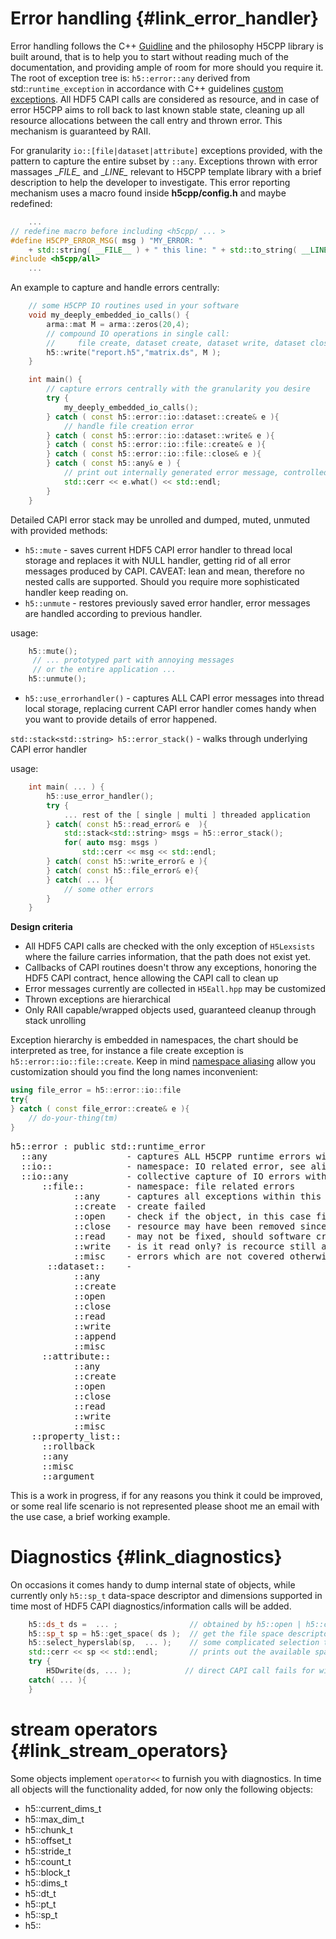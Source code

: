 <!---
 Copyright (c) 2017 vargaconsulting, Toronto,ON Canada
 Author: Varga, Steven <steven@vargaconsulting.ca>
--->


Error handling  {#link_error_handler}
============================================================

Error handling follows the C++ [Guidline][1] and the philosophy H5CPP library is built around, that is to  help you to start without reading much of the documentation, and providing ample of room for more should you require it. The root of exception tree is: `h5::error::any` derived from std::`runtime_exception` in accordance with C++ guidelines [custom exceptions][2]. 
All HDF5 CAPI calls are considered as resource, and in case of error H5CPP aims to roll back to last known stable state, cleaning up all resource allocations between the call entry and thrown error. This mechanism is guaranteed by RAII. 

For granularity `io::[file|dataset|attribute]` exceptions provided, with the pattern to capture the entire subset by `::any`.
Exceptions thrown with error massages  \__FILE\__ and \__LINE\__ relevant to H5CPP template library with a brief description to help the developer to investigate. This error reporting mechanism uses a macro found inside **h5cpp/config.h** and maybe redefined:
```cpp
	...
// redefine macro before including <h5cpp/ ... >
#define H5CPP_ERROR_MSG( msg ) "MY_ERROR: " 
	+ std::string( __FILE__ ) + " this line: " + std::to_string( __LINE__ ) + " message-not-used"
#include <h5cpp/all> 
	...
```
An example to capture and handle errors centrally:
```cpp
	// some H5CPP IO routines used in your software
	void my_deeply_embedded_io_calls() {
		arma::mat M = arma::zeros(20,4);
		// compound IO operations in single call: 
		//     file create, dataset create, dataset write, dataset close, file close
		h5::write("report.h5","matrix.ds", M ); 
	}

	int main() {
		// capture errors centrally with the granularity you desire
		try {
			my_deeply_embedded_io_calls();		
		} catch ( const h5::error::io::dataset::create& e ){
			// handle file creation error
		} catch ( const h5::error::io::dataset::write& e ){
		} catch ( const h5::error::io::file::create& e ){
		} catch ( const h5::error::io::file::close& e ){
		} catch ( const h5::any& e ) {
			// print out internally generated error message, controlled by H5CPP_ERROR_MSG macro
			std::cerr << e.what() << std::endl;
		}
	}
```
Detailed CAPI error stack may be unrolled and dumped, muted, unmuted with provided methods:

* `h5::mute`   - saves current HDF5 CAPI error handler to thread local storage and replaces it with NULL handler, getting rid of all error messages produced by CAPI. CAVEAT: lean and mean, therefore no nested calls are supported. Should you require more sophisticated handler keep reading on.
* `h5::unmute` - restores previously saved error handler, error messages are handled according to previous handler.

usage:
```cpp
	h5::mute();
	 // ... prototyped part with annoying messages
	 // or the entire application ...
	h5::unmute(); 
```

* `h5::use_errorhandler()` - captures ALL CAPI error messages into thread local storage, replacing current CAPI error handler
comes handy when you want to provide details of error happened. 

`std::stack<std::string> h5::error_stack()` - walks through underlying CAPI error handler

usage:
```cpp
	int main( ... ) {
		h5::use_error_handler();
		try {
			... rest of the [ single | multi ] threaded application
		} catch( const h5::read_error& e  ){
			std::stack<std::string> msgs = h5::error_stack();
			for( auto msg: msgs )
				std::cerr << msg << std::endl;
		} catch( const h5::write_error& e ){
		} catch( const h5::file_error& e){
		} catch( ... ){
			// some other errors
		}
	}
```

**Design criteria**
- All HDF5 CAPI calls are checked with the only exception of `H5Lexsists` where the failure carries information, that the path does not exist yet. 
- Callbacks of CAPI routines doesn't throw any exceptions, honoring the HDF5 CAPI contract, hence allowing the CAPI call to clean up
- Error messages currently are collected in `H5Eall.hpp` may be customized
- Thrown exceptions are hierarchical
- Only RAII capable/wrapped objects used, guaranteed cleanup through stack unrolling

Exception hierarchy is embedded in namespaces, the chart should be interpreted as tree, for instance a file create exception is
`h5::error::io::file::create`. Keep in mind [namespace aliasing][3] allow you customization should you find the long names inconvenient:
```cpp
using file_error = h5::error::io::file
try{
} catch ( const file_error::create& e ){
	// do-your-thing(tm)
}

```
<pre>
h5::error : public std::runtime_error
  ::any               - captures ALL H5CPP runtime errors with the exception of `rollback`
  ::io::              - namespace: IO related error, see aliasing
  ::io::any           - collective capture of IO errors within this namespace/block recursively
      ::file::        - namespace: file related errors
	        ::any     - captures all exceptions within this namespace/block
            ::create  - create failed
			::open    - check if the object, in this case file exists at all, retry if networked resource
			::close   - resource may have been removed since opened
			::read    - may not be fixed, should software crash crash?
			::write   - is it read only? is recource still available since opening? 
			::misc    - errors which are not covered otherwise: start investigating from reported file/line
       ::dataset::    -
			::any
			::create
			::open
			::close
			::read
			::write
			::append
			::misc
      ::attribute::
			::any
			::create
			::open
			::close
			::read
			::write
			::misc
    ::property_list::
	  ::rollback
      ::any
	  ::misc
	  ::argument
</pre>

This is a work in progress, if for any reasons you think it could be improved, or some real life scenario is not represented please shoot me an email with the use case, a brief working example.


Diagnostics   {#link_diagnostics}
==================================
On occasions it comes handy to dump internal state of objects, while currently only `h5::sp_t` data-space descriptor and dimensions supported
in time most of HDF5 CAPI diagnostics/information calls will be added.

```cpp
	h5::ds_t ds =  ... ; 				// obtained by h5::open | h5::create call
	h5::sp_t sp = h5::get_space( ds );  // get the file space descriptor for hyperslab selection
	h5::select_hyperslab(sp,  ... );    // some complicated selection that may fail, and you want to debug
	std::cerr << sp << std::endl;       // prints out the available space
	try { 
		H5Dwrite(ds, ... );            // direct CAPI call fails for with invalid selection
	catch( ... ){
	}
```

stream operators {#link_stream_operators}
==========================================
Some objects implement `operator<<` to furnish you with diagnostics. In time all objects will the functionality added, for now
only the following objects:

* h5::current_dims_t
* h5::max_dim_t
* h5::chunk_t
* h5::offset_t
* h5::stride_t
* h5::count_t
* h5::block_t
* h5::dims_t
* h5::dt_t
* h5::pt_t
* h5::sp_t
* h5::


[1]: https://github.com/isocpp/CppCoreGuidelines/blob/master/CppCoreGuidelines.md#S-errors
[2]: https://github.com/isocpp/CppCoreGuidelines/blob/master/CppCoreGuidelines.md#Re-exception-types
[3]: https://en.cppreference.com/w/cpp/language/namespace_alias
